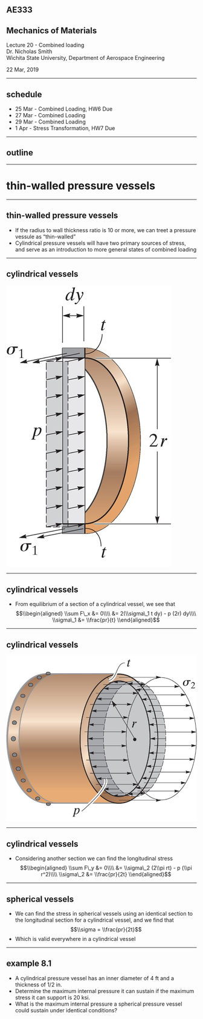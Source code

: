## AE333
## Mechanics of Materials
Lecture 20 - Combined loading<br/>
Dr. Nicholas Smith<br/>
Wichita State University, Department of Aerospace Engineering

22 Mar, 2019

----

## schedule

- 25 Mar - Combined Loading, HW6 Due
- 27 Mar - Combined Loading
- 29 Mar - Combined Loading
- 1 Apr - Stress Transformation, HW7 Due


----
## outline

---
# thin-walled pressure vessels

----
## thin-walled pressure vessels

-   If the radius to wall thickness ratio is 10 or more, we can treet a pressure vessule as “thin-walled”
-   Cylindrical pressure vessels will have two primary sources of stress, and serve as an introduction to more general states of combined loading

----
## cylindrical vessels

![](../images/cylinder-slice.jpg)

----
## cylindrical vessels

-   From equilibrium of a section of a cylindrical vessel, we see that
$$\\begin{aligned}
  \\sum F\_x &= 0\\\\
  &= 2(\\sigma\_1 t dy) - p (2r) dy\\\\
  \\sigma\_1 &= \\frac{pr}{t}
\\end{aligned}$$

----
## cylindrical vessels

![](../images/cylinder-end.jpg)

----
## cylindrical vessels

-   Considering another section we can find the longitudinal stress
$$\\begin{aligned}
  \\sum F\_y &= 0\\\\
  &= \\sigma\_2 (2\\pi rt) - p (\\pi r^2)\\\\
  \\sigma\_2 &= \\frac{pr}{2t}
\\end{aligned}$$

----
## spherical vessels

-   We can find the stress in spherical vessels using an identical section to the longitudinal section for a cylindrical vessel, and we find that
$$\\sigma = \\frac{pr}{2t}$$
-   Which is valid everywhere in a cylindrical vessel

----
## example 8.1

-   A cylindrical pressure vessel has an inner diameter of 4 ft and a thickness of 1/2 in.
-   Determine the maximum internal pressure it can sustain if the maximum stress it can support is 20 ksi.
-   What is the maximum internal pressure a spherical pressure vessel could sustain under identical conditions?


